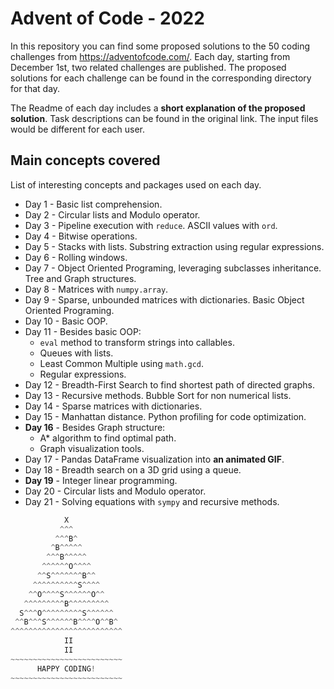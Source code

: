 # Advent of Code - 2022

In this repository you can find some proposed solutions to the 50 coding challenges from https://adventofcode.com/. Each day, starting from December 1st, two related challenges are published. The proposed solutions for each challenge can be found in the corresponding directory for that day.

The Readme of each day includes a **short explanation of the proposed solution**. Task descriptions can be found in the original link. The input files would be different for each user.

## Main concepts covered

List of interesting concepts and packages used on each day.
- Day 1 - Basic list comprehension.
- Day 2 - Circular lists and Modulo operator.
- Day 3 - Pipeline execution with `reduce`. ASCII values with `ord`.
- Day 4 - Bitwise operations.
- Day 5 - Stacks with lists. Substring extraction using regular expressions.
- Day 6 - Rolling windows.
- Day 7 - Object Oriented Programing, leveraging subclasses inheritance. Tree and Graph structures.
- Day 8 - Matrices with `numpy.array`.
- Day 9 - Sparse, unbounded matrices with dictionaries. Basic Object Oriented Programing.
- Day 10 - Basic OOP.
- Day 11 - Besides basic OOP:
  - `eval` method to transform strings into callables.
  - Queues with lists.
  - Least Common Multiple using `math.gcd`.
  - Regular expressions.
- Day 12 - Breadth-First Search to find shortest path of directed graphs.
- Day 13 - Recursive methods. Bubble Sort for non numerical lists.
- Day 14 - Sparse matrices with dictionaries.
- Day 15 - Manhattan distance. Python profiling for code optimization.
- **Day 16** - Besides Graph structure:
  - A* algorithm to find optimal path.
  - Graph visualization tools.
- Day 17 - Pandas DataFrame visualization into **an animated GIF**.
- Day 18 - Breadth search on a 3D grid using a queue.
- **Day 19** - Integer linear programming.
- Day 20 - Circular lists and Modulo operator.
- Day 21 - Solving equations with `sympy` and recursive methods.


```python
            X
           ^^^
          ^^^B^
         ^B^^^^^
        ^^^B^^^^^
       ^^^^^^O^^^^
      ^^S^^^^^^^B^^
     ^^^^^^^^^^S^^^^
    ^^O^^^^S^^^^^^O^^
   ^^^^^^^^^B^^^^^^^^^
  S^^^O^^^^^^^^^S^^^^^^
 ^^B^^^S^^^^^^B^^^^O^^B^
^^^^^^^^^^^^^^^^^^^^^^^^^
            II
            II
~~~~~~~~~~~~~~~~~~~~~~~~~
      HAPPY CODING!
~~~~~~~~~~~~~~~~~~~~~~~~~
```
